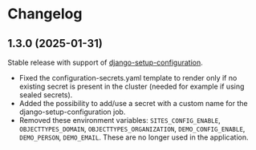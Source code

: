 # Changelog

## 1.3.0 (2025-01-31)

Stable release with support of [django-setup-configuration](https://github.com/maykinmedia/django-setup-configuration). 

- Fixed the configuration-secrets.yaml template to render only if no existing secret is present in the cluster (needed for example if using sealed secrets).
- Added the possibility to add/use a secret with a custom name for the django-setup-configuration job.
- Removed these environment variables: `SITES_CONFIG_ENABLE`, `OBJECTTYPES_DOMAIN`, `OBJECTTYPES_ORGANIZATION`, `DEMO_CONFIG_ENABLE`, `DEMO_PERSON`, `DEMO_EMAIL`. These are no longer used in the application.

